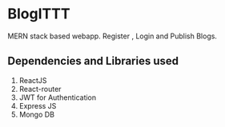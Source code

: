 # BlogITTT
MERN stack based webapp. Register , Login and Publish Blogs.

## Dependencies and Libraries used
1. ReactJS
2. React-router
3. JWT for Authentication
4. Express JS
5. Mongo DB
